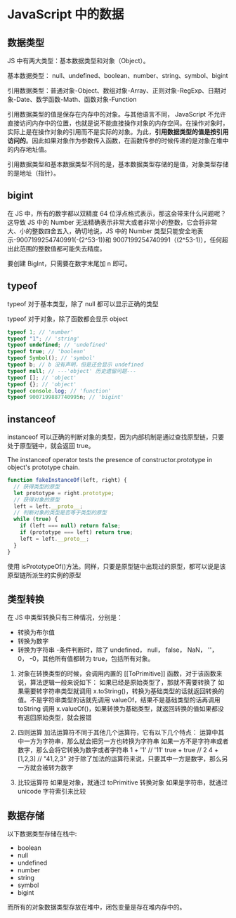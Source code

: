 # JavaScript 中的数据

## 数据类型

JS 中有两大类型：基本数据类型和对象（Object）。

基本数据类型： null、undefined、boolean、number、string、symbol、bigint

引用数据类型：普通对象-Object、数组对象-Array、正则对象-RegExp、日期对象-Date、数学函数-Math、函数对象-Function

引用数据类型的值是保存在内存中的对象。与其他语言不同， JavaScript 不允许直接访问内存中的位置，也就是说不能直接操作对象的内存空间。在操作对象时，实际上是在操作对象的引用而不是实际的对象。为此，**引用数据类型的值是按引用访问的**。因此如果对象作为参数传入函数，在函数传参的时候传递的是对象在堆中的内存地址值。

引用数据类型和基本数据类型不同的是，基本数据类型存储的是值，对象类型存储的是地址（指针）。

## bigint

在 JS 中，所有的数字都以双精度 64 位浮点格式表示，那这会带来什么问题呢？这导致 JS 中的 Number 无法精确表示非常大或者非常小的整数，它会将非常大、小的整数四舍五入，确切地说，JS 中的 Number 类型只能安全地表示-9007199254740991(-(2^53-1))和 9007199254740991（(2^53-1)），任何超出此范围的整数值都可能失去精度。

要创建 BigInt，只需要在数字末尾加 n 即可。

## typeof

typeof 对于基本类型，除了 null 都可以显示正确的类型

typeof 对于对象，除了函数都会显示 object

```js
typeof 1; // 'number'
typeof "1"; // 'string'
typeof undefined; // 'undefined'
typeof true; // 'boolean'
typeof Symbol(); // 'symbol'
typeof b; // b 没有声明，但是还会显示 undefined
typeof null; // ---'object' 历史遗留问题---
typeof []; // 'object'
typeof {}; // 'object'
typeof console.log; // 'function'
typeof 9007199887740995n; // 'bigint'
```

## instanceof

instanceof 可以正确的判断对象的类型，因为内部机制是通过查找原型链，只要处于原型链中，就会返回 true。

The instanceof operator tests the presence of constructor.prototype in object's prototype chain.

```js
function fakeInstanceOf(left, right) {
  // 获得类型的原型
  let prototype = right.prototype;
  // 获得对象的原型
  left = left.__proto__;
  // 判断对象的类型是否等于类型的原型
  while (true) {
    if (left === null) return false;
    if (prototype === left) return true;
    left = left.__proto__;
  }
}
```

使用 isPrototypeOf()方法。同样，只要是原型链中出现过的原型，都可以说是该原型链所派生的实例的原型

## 类型转换

在 JS 中类型转换只有三种情况，分别是：

- 转换为布尔值
- 转换为数字
- 转换为字符串 -条件判断时，除了 undefined， null， false， NaN， ''， 0， -0，其他所有值都转为 true，包括所有对象。

1. 对象在转换类型的时候，会调用内置的 [[ToPrimitive]] 函数，对于该函数来说，算法逻辑一般来说如下：
   如果已经是原始类型了，那就不需要转换了
   如果需要转字符串类型就调用 x.toString()，转换为基础类型的话就返回转换的值。不是字符串类型的话就先调用 valueOf，结果不是基础类型的话再调用 toString
   调用 x.valueOf()，如果转换为基础类型，就返回转换的值如果都没有返回原始类型，就会报错

2. 四则运算
   加法运算符不同于其他几个运算符，它有以下几个特点：
   运算中其中一方为字符串，那么就会把另一方也转换为字符串
   如果一方不是字符串或者数字，那么会将它转换为数字或者字符串
   1 + '1' // '11'
   true + true // 2
   4 + [1,2,3] // "41,2,3"
   对于除了加法的运算符来说，只要其中一方是数字，那么另一方就会被转为数字

3. 比较运算符
   如果是对象，就通过 toPrimitive 转换对象
   如果是字符串，就通过 unicode 字符索引来比较

## 数据存储

以下数据类型存储在栈中:

- boolean
- null
- undefined
- number
- string
- symbol
- bigint

而所有的对象数据类型存放在堆中，闭包变量是存在堆内存中的。
